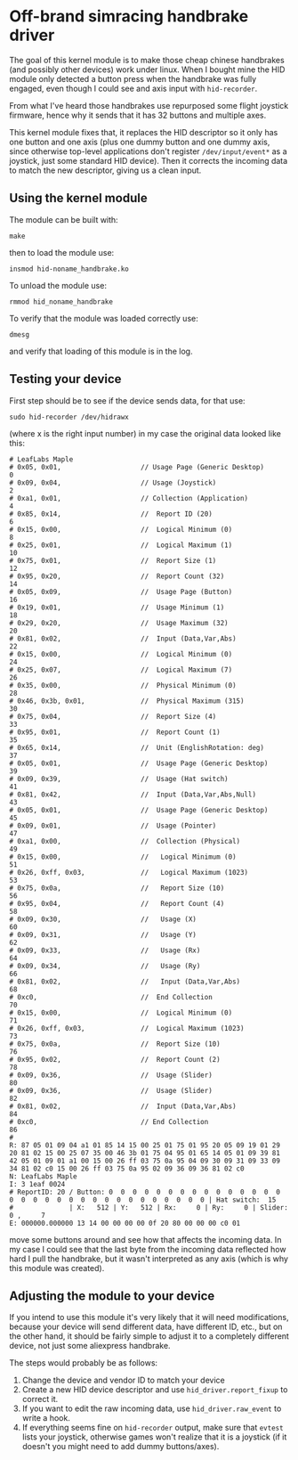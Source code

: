 # Off-brand simracing handbrake driver

The goal of this kernel module is to make those cheap chinese handbrakes 
(and possibly other devices) work under linux. When I bought mine the HID
module only detected a button press when the handbrake was fully engaged, even
though I could see and axis input with `hid-recorder`.

From what I've heard those handbrakes use repurposed some flight joystick 
firmware, hence why it sends that it has 32 buttons and multiple axes.

This kernel module fixes that, it replaces the HID descriptor so it only has
one button and one axis (plus one dummy button and one dummy axis, since 
otherwise top-level applications don't register `/dev/input/event*` as a 
joystick, just some standard HID device). Then it corrects the incoming data
to match the new descriptor, giving us a clean input.

## Using the kernel module

The module can be built with:

```
make
```

then to load the module use:

```
insmod hid-noname_handbrake.ko
```

To unload the module use:

```
rmmod hid_noname_handbrake 
```

To verify that the module was loaded correctly use:

```
dmesg
```

and verify that loading of this module is in the log.

## Testing your device

First step should be to see if the device sends data, for that use:

```
sudo hid-recorder /dev/hidrawx
```
(where x is the right input number) in my case the original data looked like this:

```
# LeafLabs Maple
# 0x05, 0x01,                    // Usage Page (Generic Desktop)        0
# 0x09, 0x04,                    // Usage (Joystick)                    2
# 0xa1, 0x01,                    // Collection (Application)            4
# 0x85, 0x14,                    //  Report ID (20)                     6
# 0x15, 0x00,                    //  Logical Minimum (0)                8
# 0x25, 0x01,                    //  Logical Maximum (1)                10
# 0x75, 0x01,                    //  Report Size (1)                    12
# 0x95, 0x20,                    //  Report Count (32)                  14
# 0x05, 0x09,                    //  Usage Page (Button)                16
# 0x19, 0x01,                    //  Usage Minimum (1)                  18
# 0x29, 0x20,                    //  Usage Maximum (32)                 20
# 0x81, 0x02,                    //  Input (Data,Var,Abs)               22
# 0x15, 0x00,                    //  Logical Minimum (0)                24
# 0x25, 0x07,                    //  Logical Maximum (7)                26
# 0x35, 0x00,                    //  Physical Minimum (0)               28
# 0x46, 0x3b, 0x01,              //  Physical Maximum (315)             30
# 0x75, 0x04,                    //  Report Size (4)                    33
# 0x95, 0x01,                    //  Report Count (1)                   35
# 0x65, 0x14,                    //  Unit (EnglishRotation: deg)        37
# 0x05, 0x01,                    //  Usage Page (Generic Desktop)       39
# 0x09, 0x39,                    //  Usage (Hat switch)                 41
# 0x81, 0x42,                    //  Input (Data,Var,Abs,Null)          43
# 0x05, 0x01,                    //  Usage Page (Generic Desktop)       45
# 0x09, 0x01,                    //  Usage (Pointer)                    47
# 0xa1, 0x00,                    //  Collection (Physical)              49
# 0x15, 0x00,                    //   Logical Minimum (0)               51
# 0x26, 0xff, 0x03,              //   Logical Maximum (1023)            53
# 0x75, 0x0a,                    //   Report Size (10)                  56
# 0x95, 0x04,                    //   Report Count (4)                  58
# 0x09, 0x30,                    //   Usage (X)                         60
# 0x09, 0x31,                    //   Usage (Y)                         62
# 0x09, 0x33,                    //   Usage (Rx)                        64
# 0x09, 0x34,                    //   Usage (Ry)                        66
# 0x81, 0x02,                    //   Input (Data,Var,Abs)              68
# 0xc0,                          //  End Collection                     70
# 0x15, 0x00,                    //  Logical Minimum (0)                71
# 0x26, 0xff, 0x03,              //  Logical Maximum (1023)             73
# 0x75, 0x0a,                    //  Report Size (10)                   76
# 0x95, 0x02,                    //  Report Count (2)                   78
# 0x09, 0x36,                    //  Usage (Slider)                     80
# 0x09, 0x36,                    //  Usage (Slider)                     82
# 0x81, 0x02,                    //  Input (Data,Var,Abs)               84
# 0xc0,                          // End Collection                      86
# 
R: 87 05 01 09 04 a1 01 85 14 15 00 25 01 75 01 95 20 05 09 19 01 29 20 81 02 15 00 25 07 35 00 46 3b 01 75 04 95 01 65 14 05 01 09 39 81 42 05 01 09 01 a1 00 15 00 26 ff 03 75 0a 95 04 09 30 09 31 09 33 09 34 81 02 c0 15 00 26 ff 03 75 0a 95 02 09 36 09 36 81 02 c0
N: LeafLabs Maple
I: 3 1eaf 0024
# ReportID: 20 / Button: 0  0  0  0  0  0  0  0  0  0  0  0  0  0  0  0  0  0  0  0  0  0  0  0  0  0  0  0  0  0  0  0 | Hat switch:  15 
#              | X:   512 | Y:   512 | Rx:     0 | Ry:     0 | Slider:     0 ,     7 
E: 000000.000000 13 14 00 00 00 00 0f 20 80 00 00 00 c0 01
```

move some buttons around and see how that affects the incoming data. In
my case I could see that the last byte from the incoming data reflected how
hard I pull the handbrake, but it wasn't interpreted as any axis (which is why
this module was created).

## Adjusting the module to your device

If you intend to use this module it's very likely that it will need
modifications, because your device will send different data, have different ID,
etc., but on the other hand, it should be fairly simple to adjust it to a
completely different device, not just some aliexpress handbrake.

The steps would probably be as follows:

1. Change the device and vendor ID to match your device
1. Create a new HID device descriptor and use `hid_driver.report_fixup` to
    correct it.
1. If you want to edit the raw incoming data, use `hid_driver.raw_event`
    to write a hook.
1. If everything seems fine on `hid-recorder` output, make sure that
    `evtest` lists your joystick, otherwise games won't realize that it is
    a joystick (if it doesn't you might need to add dummy buttons/axes).